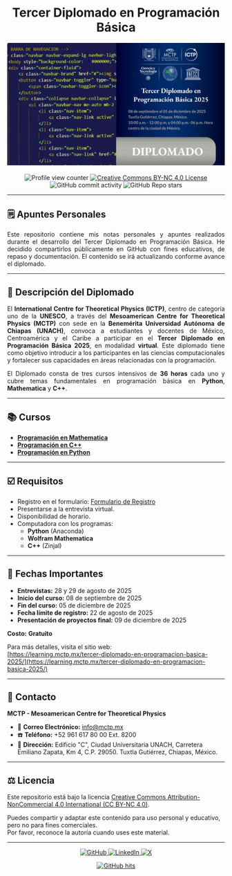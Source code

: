 <div align="center">
    <h1>Tercer Diplomado en Programación Básica</h1>
  <img src="Assets/banner.jpg" alt="Banner  Diplomado" width="680"/>  
<br><br>
  
  <img src="https://komarev.com/ghpvc/?username=f0xpl0it&color=E56640&style=plastic" alt="Profile view counter" />
  
<a href="https://creativecommons.org/licenses/by-nc/4.0/" target="_blank">
  <img src="https://img.shields.io/badge/License-CC%20BY--NC%204.0-007FFF?style=plastic&logo=creativecommons&logoColor=white" alt="Creative Commons BY-NC 4.0 License" />
</a>
  <img alt="GitHub commit activity" src="https://img.shields.io/github/commit-activity/t/f0xpl0it/Tercer-Diplomado-en-Programacion-Basica?style=plastic">
  <img src="https://img.shields.io/github/stars/f0xpl0it" alt="GitHub Repo stars" />
</div>

---
  
<h2>🗒️ Apuntes Personales</h2>
<p style="text-align: justify;">
  Este repositorio contiene mis notas personales y apuntes realizados durante el desarrollo del Tercer Diplomado en Programación Básica. He decidido compartirlos públicamente en GitHub con fines educativos, de repaso y documentación. El contenido se irá actualizando conforme avance el diplomado.
</p>



---

<h2>📘 Descripción del Diplomado </h2>

<p style="text-align: justify;">
El <strong>International Centre for Theoretical Physics (ICTP)</strong>, centro de categoría uno de la <strong>UNESCO</strong>, a través del <strong>Mesoamerican Centre for Theoretical Physics (MCTP)</strong> con sede en la <strong>Benemérita Universidad Autónoma de Chiapas (UNACH)</strong>, convoca a estudiantes y docentes de México, Centroamérica y el Caribe a participar en el <strong>Tercer Diplomado en Programación Básica 2025</strong>, en modalidad <strong>virtual</strong>. Este diplomado tiene como objetivo introducir a los participantes en las ciencias computacionales y fortalecer sus capacidades en áreas relacionadas con la programación.
</p>

<p style="text-align: justify;">
    El Diplomado consta de tres cursos intensivos de <strong>36 horas</strong> cada uno y cubre temas fundamentales en programación básica en <strong>Python</strong>, <strong>Mathematica</strong> y <strong>C++</strong>.
</p>


---

<h2> 📚 Cursos </h2>

- **[Programación en Mathematica](https://github.com/f0xpl0it/Tercer-Diplomado-en-Programacion-Basica/tree/main/Wolfram)**
- **[Programación en C++](https://github.com/f0xpl0it/Tercer-Diplomado-en-Programacion-Basica/tree/main/C%2B%2B)**
- **[Programación en Python](https://github.com/f0xpl0it/Tercer-Diplomado-en-Programacion-Basica/tree/main/Python)**

---

<h2> ☑️ Requisitos </h2>

- Registro en el formulario: [Formulario de Registro](https://mctp.mx/forms/tercer-diplomado-en-programacion-basica-2025/)
- Presentarse a la entrevista virtual.
- Disponibilidad de horario.
- Computadora con los programas:
  - **Python** (Anaconda)
  - **Wolfram Mathematica**
  - **C++** (Zinjal)

---

<h2> 📅 Fechas Importantes </h2>

- **Entrevistas:** 28 y 29 de agosto de 2025
- **Inicio del curso:** 08 de septiembre de 2025
- **Fin del curso:** 05 de diciembre de 2025
- **Fecha límite de registro:** 22 de agosto de 2025
- **Presentación de proyectos final:** 09 de diciembre de 2025

**Costo:** **Gratuito**

Para más detalles, visita el sitio web:  
[https://learning.mctp.mx/tercer-diplomado-en-programacion-basica-2025/](https://learning.mctp.mx/tercer-diplomado-en-programacion-basica-2025/)

---

<h2> 🔗 Contacto </h2>

 **MCTP - Mesoamerican Centre for Theoretical Physics**  
* :email: **Correo Electrónico:** [info@mctp.mx](mailto:info@mctp.mx)  
* :phone: **Teléfono:** +52 961 617 80 00 Ext. 8200  
* :pushpin: **Dirección:** Edificio "C", Ciudad Universitaria UNACH, Carretera Emiliano Zapata, Km 4, C.P. 29050. Tuxtla Gutiérrez, Chiapas, México.

---

<h2> ⚖️ Licencia </h2>

Este repositorio está bajo la licencia [Creative Commons Attribution-NonCommercial 4.0 International (CC BY-NC 4.0)](https://creativecommons.org/licenses/by-nc/4.0/).

Puedes compartir y adaptar este contenido para uso personal y educativo, pero no para fines comerciales.  
Por favor, reconoce la autoría cuando uses este material.

---

<p align="center">
    <a href="https://github.com/f0xpl0it" target="_blank">
        <img alt="GitHub" src="https://img.shields.io/badge/-@f0xpl0it-181717?style=plastic&logo=GitHub&logoColor=white">
    </a>
    <a href="https://www.linkedin.com/in/michael-paucar-rojas-061545129" target="_blank">
        <img alt="LinkedIn" src="https://img.shields.io/badge/-LinkedIn-0077B5?style=plastic&logo=Linkedin&logoColor=white">
    </a>
<a href="https://x.com/f0xpl0it" target="_blank">
  <img alt="X" src="https://img.shields.io/badge/-@f0xpl0it-FFFFFF?logo=x&logoColor=000000&style=plastic" />
</a>
</p>

<p align="center">
    <a href="https://github.com/f0xpl0it/Tercer-Diplomado-en-Programacion-Basica/edit/main/Wolfram" target="_blank">
        <img alt="GitHub hits" src="https://img.shields.io/github/last-commit/f0xpl0it/Tercer-Diplomado-en-Programaci-n-B-sica-2025?label=profile%20updated&style=plastic">
    </a>
</p>

